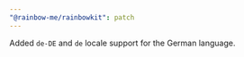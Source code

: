 ```yaml
---
"@rainbow-me/rainbowkit": patch
---
```


Added `de-DE` and `de` locale support for the German language.
